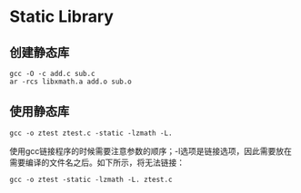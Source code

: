 # Static Library


## 创建静态库
```
gcc -O -c add.c sub.c
ar -rcs libxmath.a add.o sub.o
```


## 使用静态库
```
gcc -o ztest ztest.c -static -lzmath -L.
```
使用gcc链接程序的时候需要注意参数的顺序；-l选项是链接选项，因此需要放在需要编译的文件名之后。如下所示，将无法链接：
```
gcc -o ztest -static -lzmath -L. ztest.c
```
